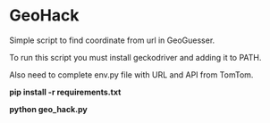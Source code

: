 # GeoHack
Simple script to find coordinate from url in GeoGuesser.

To run this script you must install geckodriver and adding it to PATH.

Also need to complete env.py file with URL and API from TomTom.

**pip install -r requirements.txt**

**python geo_hack.py**
